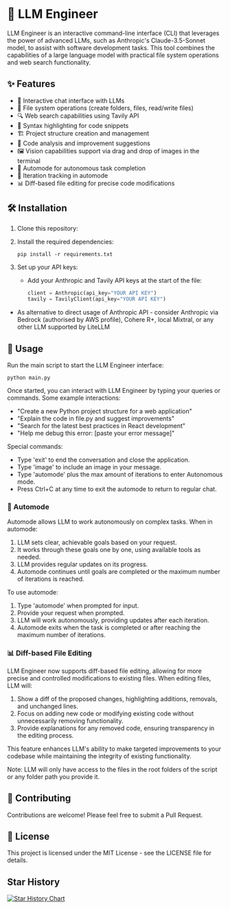# 🤖 LLM Engineer

LLM Engineer is an interactive command-line interface (CLI) that leverages the power of advanced LLMs, such as Anthropic's Claude-3.5-Sonnet model, to assist with software development tasks. This tool combines the capabilities of a large language model with practical file system operations and web search functionality.

## ✨ Features

- 💬 Interactive chat interface with LLMs
- 📁 File system operations (create folders, files, read/write files)
- 🔍 Web search capabilities using Tavily API
- 🌈 Syntax highlighting for code snippets
- 🏗️ Project structure creation and management
- 🧐 Code analysis and improvement suggestions
- 🖼️ Vision capabilities support via drag and drop of images in the terminal
- 🚀 Automode for autonomous task completion
- 🔄 Iteration tracking in automode
- 📊 Diff-based file editing for precise code modifications

## 🛠️ Installation

1. Clone this repository:


2. Install the required dependencies:
   ```
   pip install -r requirements.txt
   ```

3. Set up your API keys:
   - Add your Anthropic and Tavily API keys at the start of the file:
     ```python
     client = Anthropic(api_key="YOUR API KEY")
     tavily = TavilyClient(api_key="YOUR API KEY")
     ```
  - As alternative to direct usage of Anthropic API - consider Anthropic via Bedrock (authorised by AWS profile), Cohere R+, local Mixtral, or any other LLM supported by LiteLLM

## 🚀 Usage

Run the main script to start the LLM Engineer interface:

```
python main.py
```

Once started, you can interact with LLM Engineer by typing your queries or commands. Some example interactions:

- "Create a new Python project structure for a web application"
- "Explain the code in file.py and suggest improvements"
- "Search for the latest best practices in React development"
- "Help me debug this error: [paste your error message]"

Special commands:
- Type 'exit' to end the conversation and close the application.
- Type 'image' to include an image in your message.
- Type 'automode' plus the max amount of iterations to enter Autonomous mode.
- Press Ctrl+C at any time to exit the automode to return to regular chat.

### 🤖 Automode

Automode allows LLM to work autonomously on complex tasks. When in automode:

1. LLM sets clear, achievable goals based on your request.
2. It works through these goals one by one, using available tools as needed.
3. LLM provides regular updates on its progress.
4. Automode continues until goals are completed or the maximum number of iterations is reached.

To use automode:
1. Type 'automode' when prompted for input.
2. Provide your request when prompted.
3. LLM will work autonomously, providing updates after each iteration.
4. Automode exits when the task is completed or after reaching the maximum number of iterations.

### 📊 Diff-based File Editing

LLM Engineer now supports diff-based file editing, allowing for more precise and controlled modifications to existing files. When editing files, LLM will:

1. Show a diff of the proposed changes, highlighting additions, removals, and unchanged lines.
2. Focus on adding new code or modifying existing code without unnecessarily removing functionality.
3. Provide explanations for any removed code, ensuring transparency in the editing process.

This feature enhances LLM's ability to make targeted improvements to your codebase while maintaining the integrity of existing functionality.

Note: LLM will only have access to the files in the root folders of the script or any folder path you provide it.

## 👥 Contributing

Contributions are welcome! Please feel free to submit a Pull Request.

## 📄 License

This project is licensed under the MIT License - see the LICENSE file for details.

## Star History

[![Star History Chart](https://api.star-history.com/svg?repos=Doriandarko/claude-engineer&type=Date)](https://star-history.com/#Doriandarko/claude-engineer&Date)
